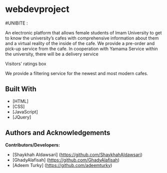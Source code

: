 # webdevproject

#UNIBITE :

An electronic platform that allows female students of Imam University to get to know the university’s cafes with comprehensive information about them and a virtual reality of the inside of the cafe. We provide a pre-order and pick-up service from the cafe.
In cooperation with Yamama Service within the university, there will be a delivery service

Visitors' ratings box

We provide a filtering service for the newest and most modern cafes.

## Built With

* [HTML] 
* [CSS]
* [JavaScript]
* [JQuery]

## Authors and Acknowledgements 
**Contributors/Developers:**           
* [Shaykhah Aldawsari] (https://github.com/ShaykhahAldawsari)
* [GhadyAlafisah] (https://github.com/GhadyAlafisah)
* [Adeem Turky] (https://github.com/adeemturky)
